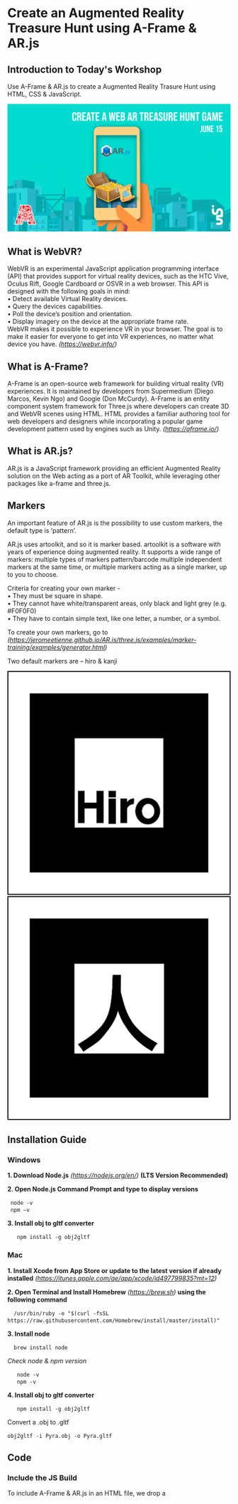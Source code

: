 # Create an Augmented Reality Treasure Hunt using A-Frame & AR.js

## Introduction to Today's Workshop

Use A-Frame & AR.js to create a Augmented Reality Trasure Hunt using HTML, CSS & JavaScript. <br/>

![functional diagram](https://github.com/The-Assembly/Ar.js_TreasureHunt/blob/master/Create-An-AR-Treasure-Hunt.jpg)

## What is WebVR?
WebVR is an experimental JavaScript application programming interface (API) that provides support for virtual reality devices, such as the HTC Vive, Oculus Rift, Google Cardboard or OSVR in a web browser. 
This API is designed with the following goals in mind: <br/>
•	Detect available Virtual Reality devices. <br/>
•	Query the devices capabilities. <br/>
•	Poll the device’s position and orientation. <br/>
•	Display imagery on the device at the appropriate frame rate. <br/>
WebVR makes it possible to experience VR in your browser. The goal is to make it easier for everyone to get into VR experiences, no matter what device you have.
*(https://webvr.info/)*

## What is A-Frame?
 
A-Frame is an open-source web framework for building virtual reality (VR) experiences. It is maintained by developers from Supermedium (Diego Marcos, Kevin Ngo) and Google (Don McCurdy). A-Frame is an entity component system framework for Three.js where developers can create 3D and WebVR scenes using HTML. HTML provides a familiar authoring tool for web developers and designers while incorporating a popular game development pattern used by engines such as Unity.
*(https://aframe.io/)*

## What is AR.js?

AR.js is a JavaScript framework providing an efficient Augmented Reality solution on the Web
acting as a port of AR Toolkit, while leveraging other packages like a-frame and three.js. 

## Markers 
An important feature of AR.js is the possibility to use custom markers, the default type is ‘pattern’. 

AR.js uses artoolkit, and so it is marker based. artoolkit is a software with years of experience doing augmented reality. 
It supports a wide range of markers: multiple types of markers pattern/barcode multiple independent markers at the same time, or multiple markers acting as a single marker, up to you to choose.

Criteria for creating your own marker - <br/>
•	They must be square in shape. <br/>
•	They cannot have white/transparent areas, only black and light grey (e.g. #F0F0F0) <br/>
•	They have to contain simple text, like one letter, a number, or a symbol. <br/>

To create your own markers, go to *(https://jeromeetienne.github.io/AR.js/three.js/examples/marker-training/examples/generator.html)*

Two default markers are – hiro & kanji

![functional diagram](https://github.com/The-Assembly/Ar.js_TreasureHunt/blob/master/Preset%20Markers/hiro.PNG)
![functional diagram](https://github.com/The-Assembly/Ar.js_TreasureHunt/blob/master/Preset%20Markers/kanji.PNG)


## Installation Guide

### Windows
**1. Download Node.js** *(https://nodejs.org/en/)* **(LTS Version Recommended)** <br/>

**2. Open Node.js Command Prompt and type to display versions**
```
 node -v
 npm –v
``` 
 **3. Install obj to gltf converter**
 ```
    npm install -g obj2gltf
 ```
 
### Mac
**1. Install Xcode from App Store or update to the latest version if already installed** *(https://itunes.apple.com/ae/app/xcode/id497799835?mt=12)*

**2. Open Terminal and Install Homebrew** *(https://brew.sh)* **using the following command**
```
  /usr/bin/ruby -e "$(curl -fsSL https://raw.githubusercontent.com/Homebrew/install/master/install)"
```
**3. Install node**
```
  brew install node
```
 *Check node & npm version*
 ```
    node -v
    npm -v
 ```
**4. Install obj to gltf converter**
 ```
    npm install -g obj2gltf
 ```
 Convert a .obj to .gltf
 ```
 obj2gltf -i Pyra.obj -o Pyra.gltf
```
 
## Code
### Include the JS Build
To include A-Frame & AR.js in an HTML file, we drop a <script> tag pointing to the CDN build:
```
<head>
  <script src="https://aframe.io/releases/0.9.2/aframe.min.js"></script>
  <script src="https://cdn.rawgit.com/jeromeetienne/AR.js/1.7.1/aframe/build/aframe-ar.js"></script>
</head>
```

To include AR.js, you need to include aframe-ar.js. Then you initialize ar.js in <a-scene>.
```
<a-scene embedded arjs>
```
Then you tell A-Frame that you want arjs to control the camera. For that, you just add
```
<a-marker-camera preset='hiro'></a-marker-camera>
```
### 1. Default Objects
```
<a-box>/<a-triangle>/<a-ring>/<a-sphere>/<a-tetrahedron>/<a-cylinder>/<a-sphere>

<a-box position='0 0.5 0' scale='0.5 0.5 0.5' rotation='0 0 0' material='color: yellow;'></a-box>
```
### 2.  Using an Image as an Object
```
<a-sphere>

<a-box position='0 0.5 0' scale='0.5 0.5 0.5' rotation='0 0 0' material='color: yellow;' material='opacity: 0.5;'></a-box>
```
**Animation** <br/>
The animation component lets us animate and tween values including: <br/>
•	Component values (e.g., position, visible) <br/>
•	Component property values (e.g., light.intensity) <br/>
We can also tween values directly for better performance versus going through.setAttribute, such as by animating values: <br/>
•	On the object3D (e.g., object3D.position.y, object3D.rotation.z) <br/>
•	Directly within a component (e.g., components.material.material.color, components.text.material.uniforms.opacity.value)
```
<a-animation attribute="scale" dur="2000" from= "0 0 0" to="5 5 5" direction='alternate-reverse' easing= "ease-in-out-circ"  repeat="indefinite"></a-animation>
```
*(https://aframe.io/docs/0.9.0/components/animation.html)*

### 3. Treasure Hunt <br/>

#### Adding Markers & 3D models to the A-Frame HTML Template

1. Add the src (<a-asset-item>) of the 3D asset to the <a-assets> node of the template. <br/> 
*Using .obj file* <br/> 
```
<a-asset-item id="pyra-obj" src="builder-models/Pyra.obj"></a-asset-item>
```
*Using .gltf file* <br/> 
```
<a-asset-item id="pyra" src="builder-markers/Pyra.gltf"></a-asset-item>
```
2. Add the src (<a-marker>) of the Marker data file to the <a-scene> node of the template. <br/> 
```
<a-marker id ="pyra-marker" type="pattern" url="builder-markers/pyra.patt">
```
3. In order to “link” the Marker and the 3D model, add an <a-entity> node with a reference to the 3D model inside the <a-marker> node created in the previous step. <br/> 
*Using .obj file* <br/> 
```
<a-entity id="pyra" obj-model="obj: #pyra-obj;" material="color: green" rotation="0 180 0" position="0 0 0.5" scale="0.15 0.15 0.15"></a-entity>
```
*Using .gltf file* <br/> 
```
<a-entity  rotation="90 -45 45" position="0 0 0" scale="1 1 1" gltf-model="#pyra"></a-entity> 
```
 
#### Implementing Speech Bubble Dialogue Interaction
Tap functionality by defining a new component called  accepts-clicks:
```
AFRAME.registerComponent('accepts-clicks', {
  init: function() {
    this.el.addEventListener('touchend', handleClickEvent);
    this.el.addEventListener('click', handleClickEvent);
  }
});
```
and then adding it as an attribute to <a-scene>:
```
<a-scene embedded arjs accepts-clicks>
```
Based on our design of the treasure hunt, only one Marker would be visible on the screen at once, so all we needed to do was loop through the Builders every time the screen was tapped and use the dialogue of the Builder whose object3D.visible is true.
```
function handleClickEvent() {
  for (var i = 0; i < builders.length; i++) {
    var builder = builders[i];
    var builderMarker = document.querySelector("#" + builder.name + "-marker");
    if (builderMarker && builderMarker.object3D.visible) {
      if (searchForBuilderTool(builder)) {
        toggleSpeechBubble(builder.successDialogue);
      } else {
        toggleSpeechBubble(builder.dialogue);
      }
      break;
    }
  }
}
```
Defined a “tick” handler (which gets called for every render loop of A-Frame).
```
AFRAME.registerComponent('accepts-clicks', {
  init: function() {
    this.el.addEventListener('touchend', handleClickEvent);
    this.el.addEventListener('click', handleClickEvent);
  },
  tick: function() {
    hideSpeechBubbleIfNoMarker();
  }
});
```                                      
The function hideSpeechBubbleIfNoMarker() uses a similar test with  object3D.visible to determine if the speech bubble should be hidden. If all Builders are hidden, also hide the speech bubble, but if any Builder is visible, keep the speech bubble.
```
function hideSpeechBubbleIfNoMarker() {
  var shouldHide = true;
  for (var i = 0; i < builders.length; i++) {
    var builderMarker = document.querySelector("#" + builders[i].name + "-marker");
    if (builderMarker && builderMarker.object3D.visible) {
      shouldHide = false;
      break;
    }
  }
  // hide speech bubble
};
```
#### Keeping Track of Player Inventory
The final piece to our treasure hunt was keeping track of which treasures the player had found. We defined several classes: Builder, Tool (aka treasures), and UserState.

The Builder class had fields for name, tool, initial dialogue, and alternate dialogue for after the user has found the treasure. The “tool” field was the treasure associated with that Builder. The Tool class had fields for name and dialogue. And finally, UserState had an array containing the inventory of treasures that the player had clicked on.
Every time the player clicked a tool, that tool would be added to the UserState. And every time the player clicked a Builder, we would check whether the tool associated with that Builder was in the UserState. If so, we would show the alternate dialogue.
```
function UserState() {
    this.tools = [];
}

UserState.prototype.addTool = function(tool) {
    this.tools.push(tool);
}

UserState.prototype.hasBuilderTool = function(builder) {
    return builder.tool && this.tools.includes(builder.tool.name);
}

var userState = new UserState();
```

